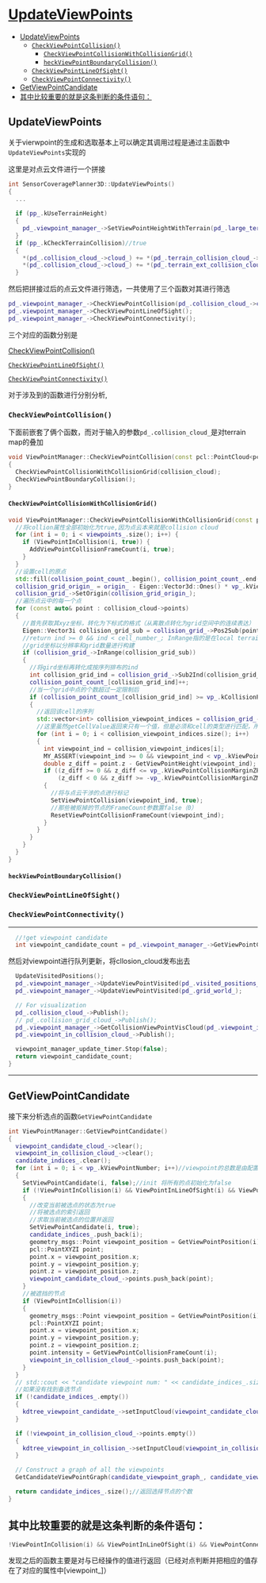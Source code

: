 # [UpdateViewPoints](https://github.com/shu1ong/gitblog/issues/28)

- [UpdateViewPoints](#updateviewpoints)
  - [`CheckViewPointCollision()`](#checkviewpointcollision)
    - [`CheckViewPointCollisionWithCollisionGrid()`](#checkviewpointcollisionwithcollisiongrid)
    - [`heckViewPointBoundaryCollision()`](#heckviewpointboundarycollision)
  - [`CheckViewPointLineOfSight()`](#checkviewpointlineofsight)
  - [`CheckViewPointConnectivity()`](#checkviewpointconnectivity)
- [GetViewPointCandidate](#getviewpointcandidate)
- [其中比较重要的就是这条判断的条件语句：](#其中比较重要的就是这条判断的条件语句)


## UpdateViewPoints

关于vierwpoint的生成和选取基本上可以确定其调用过程是通过主函数中`UpdateViewPoints`实现的

这里是对点云文件进行一个拼接
```C++
int SensorCoveragePlanner3D::UpdateViewPoints()
{
  ...
  
  if (pp_.kUseTerrainHeight)
  {
    pd_.viewpoint_manager_->SetViewPointHeightWithTerrain(pd_.large_terrain_cloud_->cloud_);
  }
  if (pp_.kCheckTerrainCollision)//true
  {
    *(pd_.collision_cloud_->cloud_) += *(pd_.terrain_collision_cloud_->cloud_);
    *(pd_.collision_cloud_->cloud_) += *(pd_.terrain_ext_collision_cloud_->cloud_);
  }
  ```
然后把拼接过后的点云文件进行筛选，一共使用了三个函数对其进行筛选
  ```c++
  pd_.viewpoint_manager_->CheckViewPointCollision(pd_.collision_cloud_->cloud_);
  pd_.viewpoint_manager_->CheckViewPointLineOfSight();
  pd_.viewpoint_manager_->CheckViewPointConnectivity();
  ```
三个对应的函数分别是

[CheckViewPointCollision()](#CheckViewPointCollision)

[`CheckViewPointLineOfSight()`](#CheckViewPointLineOfSight) 

[`CheckViewPointConnectivity()`](#CheckViewPointConnectivity)


对于涉及到的函数进行分别分析,

### `CheckViewPointCollision()`

下面前嵌套了俩个函数，而对于输入的参数`pd_.collision_cloud_`是对terrain map的叠加
```c++
void ViewPointManager::CheckViewPointCollision(const pcl::PointCloud<pcl::PointXYZI>::Ptr& collision_cloud)
{
  CheckViewPointCollisionWithCollisionGrid(collision_cloud);
  CheckViewPointBoundaryCollision();
}
```
#### `CheckViewPointCollisionWithCollisionGrid()`
```c++
void ViewPointManager::CheckViewPointCollisionWithCollisionGrid(const pcl::PointCloud<pcl::PointXYZI>::Ptr& collision_cloud) {
  //将collion属性全部初始化为true,因为点云本来就是collision cloud
  for (int i = 0; i < viewpoints_.size(); i++) {
    if (ViewPointInCollision(i, true)) {
      AddViewPointCollisionFrameCount(i, true);
    }
  }
  //设置cell的原点
  std::fill(collision_point_count_.begin(), collision_point_count_.end(), 0);
  collision_grid_origin_ = origin_ - Eigen::Vector3d::Ones() * vp_.kViewPointCollisionMargin; // ???设置原点
  collision_grid_->SetOrigin(collision_grid_origin_);
  //遍历点云中的每一个点
  for (const auto& point : collision_cloud->points)
  {
    //首先获取其xyz坐标，转化为下标式的格式（从离散点转化为grid空间中的连续表达）
    Eigen::Vector3i collision_grid_sub = collision_grid_->Pos2Sub(point.x, point.y, point.z);//这里是对所有的点进行操作？
    //return ind >= 0 && ind < cell_number_; InRange指的是在local terrain range
    //grid坐标以分辨率和grid数量进行构建
    if (collision_grid_->InRange(collision_grid_sub))
    {
      //将gird坐标再转化成按序列排布的ind
      int collision_grid_ind = collision_grid_->Sub2Ind(collision_grid_sub);
      collision_point_count_[collision_grid_ind]++;
      //当一个grid中点的个数超过一定限制后
      if (collision_point_count_[collision_grid_ind] >= vp_.kCollisionPointThr)
      {
        //返回该cell的序列
        std::vector<int> collision_viewpoint_indices = collision_grid_->GetCellValue(collision_grid_ind);
        //这里虽然getCellValue返回来只有一个值，但是必须和cell的类型进行匹配，所以给了一个Vector的向量，因此当需要提取这个值的时候必须使用遍历
        for (int i = 0; i < collision_viewpoint_indices.size(); i++)
        {
          int viewpoint_ind = collision_viewpoint_indices[i];
          MY_ASSERT(viewpoint_ind >= 0 && viewpoint_ind < vp_.kViewPointNumber);
          double z_diff = point.z - GetViewPointHeight(viewpoint_ind);
          if ((z_diff >= 0 && z_diff <= vp_.kViewPointCollisionMarginZPlus) ||
              (z_diff < 0 && z_diff >= -vp_.kViewPointCollisionMarginZMinus))
          {
            //将与点云干涉的点进行标记
            SetViewPointCollision(viewpoint_ind, true);
            //那些被抠掉的节点的FrameCount参数置false（0）
            ResetViewPointCollisionFrameCount(viewpoint_ind);
          }
        }
      }
    }
  }
}
```


#### `heckViewPointBoundaryCollision()`


### `CheckViewPointLineOfSight()`

### `CheckViewPointConnectivity()`








---

```c++
  //!get viewpoint candidate
  int viewpoint_candidate_count = pd_.viewpoint_manager_->GetViewPointCandidate();
```

然后对viewpoint进行队列更新，将cllosion_cloud发布出去
```c++
  UpdateVisitedPositions();
  pd_.viewpoint_manager_->UpdateViewPointVisited(pd_.visited_positions_);
  pd_.viewpoint_manager_->UpdateViewPointVisited(pd_.grid_world_);

  // For visualization
  pd_.collision_cloud_->Publish();
  // pd_.collision_grid_cloud_->Publish();
  pd_.viewpoint_manager_->GetCollisionViewPointVisCloud(pd_.viewpoint_in_collision_cloud_->cloud_);
  pd_.viewpoint_in_collision_cloud_->Publish();

  viewpoint_manager_update_timer.Stop(false);
  return viewpoint_candidate_count;
}
```


---
## GetViewPointCandidate
接下来分析选点的函数`GetViewPointCandidate`


```C++
int ViewPointManager::GetViewPointCandidate()
{
  viewpoint_candidate_cloud_->clear();
  viewpoint_in_collision_cloud_->clear();
  candidate_indices_.clear();
  for (int i = 0; i < vp_.kViewPointNumber; i++)//viewpoint的总数是由配置文件决定的，在每边上决定布种的个数，说明在区域中的布种是均布的
  {
    SetViewPointCandidate(i, false);//init 将所有的点初始化为false
    if (!ViewPointInCollision(i) && ViewPointInLineOfSight(i) && ViewPointConnected(i))//!the condition need to be satified
    { 
      //改变当前被选点的状态为true
      //将被选点的索引返回
      //求取当前被选点的位置并返回
      SetViewPointCandidate(i, true);
      candidate_indices_.push_back(i);
      geometry_msgs::Point viewpoint_position = GetViewPointPosition(i);
      pcl::PointXYZI point;
      point.x = viewpoint_position.x;
      point.y = viewpoint_position.y;
      point.z = viewpoint_position.z;
      viewpoint_candidate_cloud_->points.push_back(point);
    }
    //被遮挡的节点
    if (ViewPointInCollision(i))
    {
      geometry_msgs::Point viewpoint_position = GetViewPointPosition(i);
      pcl::PointXYZI point;
      point.x = viewpoint_position.x;
      point.y = viewpoint_position.y;
      point.z = viewpoint_position.z;
      point.intensity = GetViewPointCollisionFrameCount(i);
      viewpoint_in_collision_cloud_->points.push_back(point);
    }
  }
  // std::cout << "candidate viewpoint num: " << candidate_indices_.size() << std::endl;
  //如果没有找到备选节点
  if (!candidate_indices_.empty())
  {
    kdtree_viewpoint_candidate_->setInputCloud(viewpoint_candidate_cloud_);//todo？？？？
  }

  if (!viewpoint_in_collision_cloud_->points.empty())
  {
    kdtree_viewpoint_in_collision_->setInputCloud(viewpoint_in_collision_cloud_);
  }

  // Construct a graph of all the viewpoints
  GetCandidateViewPointGraph(candidate_viewpoint_graph_, candidate_viewpoint_dist_, candidate_viewpoint_position_);

  return candidate_indices_.size();//返回选择节点的个数
}

```


## 其中比较重要的就是这条判断的条件语句：
```c++
!ViewPointInCollision(i) && ViewPointInLineOfSight(i) && ViewPointConnected(i)
```
发现之后的函数主要是对与已经操作的值进行返回（已经对点判断并把相应的值存在了对应的属性中[viewpoint_]）
